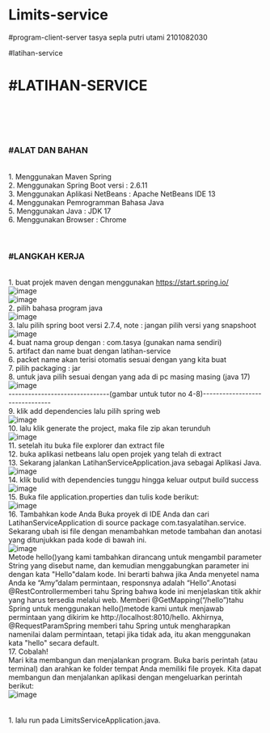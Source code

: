 # Limits-service
#program-client-server
tasya sepla putri utami 2101082030

#latihan-service
<br><H1>#LATIHAN-SERVICE<H1>
  
<br><h3>#ALAT DAN BAHAN</h3>
<br>1. Menggunakan Maven Spring
<br>2. Menggunakan Spring Boot versi : 2.6.11
<br>3. Menggunakan Aplikasi NetBeans : Apache NetBeans IDE 13
<br>4. Menggunakan Pemrogramman Bahasa Java
<br>5. Menggunakan Java : JDK 17
<br>6. Menggunakan Browser : Chrome
  
<br><h3>#LANGKAH KERJA</h3>
<br>1. buat projek maven dengan menggunakan https://start.spring.io/
<br>![image](https://user-images.githubusercontent.com/113502811/192435601-ef28683f-82a1-4c41-816d-1aef2d0b98ca.png)
<br>![image](https://user-images.githubusercontent.com/113502811/192429490-4c42afe9-5f4d-4e96-bf8a-f33fd5aff1db.png)
<br>2. pilih bahasa program java
<br>![image](https://user-images.githubusercontent.com/113502811/192429440-5c5de219-aceb-4248-99ec-05f94a157446.png)
<br>3. lalu pilih spring boot versi 2.7.4, note : jangan pilih versi yang snapshoot
<br>![image](https://user-images.githubusercontent.com/113502811/192429534-0e036fb4-10ab-456b-81cd-ba1833fd7760.png)
<br>4. buat nama group dengan : com.tasya (gunakan nama sendiri)
<br>5. artifact dan name buat dengan latihan-service
<br>6. packet name akan terisi otomatis sesuai dengan yang kita buat
<br>7. pilih packaging : jar
<br>8. untuk java pilih sesuai dengan yang ada di pc masing masing (java 17)
<br>![image](https://user-images.githubusercontent.com/113502811/192454565-327154a0-5323-446f-97dd-7e3587a54800.png)
<br>-------------------------------(gambar untuk tutor no 4-8)-------------------------------
<br>9. klik add dependencies lalu pilih spring web
<br>![image](https://user-images.githubusercontent.com/113502811/192429807-be4c5c99-ac93-47e2-a8ed-e46032caa377.png)
<br>10. lalu klik generate the project, maka file zip akan terunduh
<br>![image](https://user-images.githubusercontent.com/113502811/192433150-7fdb8795-7e49-49bf-a669-88a3fd2629e2.png)
<br>11. setelah itu buka file explorer dan extract file
<br>12. buka aplikasi netbeans lalu open projek yang telah di extract
<br>13. Sekarang jalankan LatihanServiceApplication.java sebagai Aplikasi Java.
<br>![image](https://user-images.githubusercontent.com/113502811/192455525-e252205e-1d01-4c53-8d35-e612ee41a84d.png)
<br>14. klik bulid with dependencies tunggu hingga keluar output build success
<br>![image](https://user-images.githubusercontent.com/113502811/192455810-52e3f8b2-726b-4b9c-aace-d5e3bc19cc6d.png)
<br>15. Buka file application.properties dan tulis kode berikut:
<br>![image](https://user-images.githubusercontent.com/113502811/192463020-86859c2f-daab-44d6-8a26-6a1a041675cb.png)
<br>16. Tambahkan kode Anda
Buka proyek di IDE Anda dan cari LatihanServiceApplication di source package com.tasyalatihan.service. Sekarang ubah isi file dengan menambahkan metode tambahan dan anotasi yang ditunjukkan pada kode di bawah ini.
<br>![image](https://user-images.githubusercontent.com/113502811/192469726-7d00642d-12c2-4c0f-957d-524be0c37bd6.png)
<br>Metode hello()yang kami tambahkan dirancang untuk mengambil parameter String yang disebut name, dan kemudian menggabungkan parameter ini dengan kata "Hello"dalam kode. Ini berarti bahwa jika Anda menyetel nama Anda ke “Amy”dalam permintaan, responsnya adalah “Hello”.Anotasi @RestControllermemberi tahu Spring bahwa kode ini menjelaskan titik akhir yang harus tersedia melalui web. Memberi @GetMapping(“/hello”)tahu Spring untuk menggunakan hello()metode kami untuk menjawab permintaan yang dikirim ke http://localhost:8010/hello. Akhirnya, @RequestParamSpring memberi tahu Spring untuk mengharapkan namenilai dalam permintaan, tetapi jika tidak ada, itu akan menggunakan kata "hello" secara default.
<br>17. Cobalah!
<br>Mari kita membangun dan menjalankan program. Buka baris perintah (atau terminal) dan arahkan ke folder tempat Anda memiliki file proyek. Kita dapat membangun dan menjalankan aplikasi dengan mengeluarkan perintah berikut:
<br>![image](https://user-images.githubusercontent.com/113502811/192473591-a2979bc4-be28-4cee-949b-26bdd8010c64.png)
<br>
<br>
<br>1. lalu run pada LimitsServiceApplication.java.

